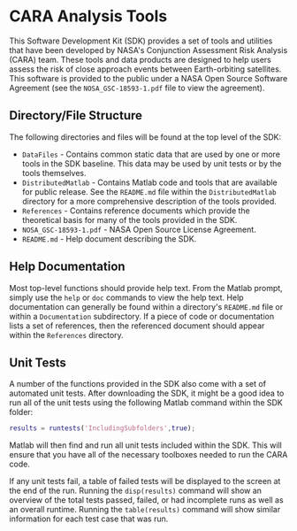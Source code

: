 # CARA Analysis Tools

This Software Development Kit (SDK) provides a set of tools and utilities that have been developed by NASA's Conjunction Assessment Risk Analysis (CARA) team. These tools and data products are designed to help users assess the risk of close approach events between Earth-orbiting satellites. This software is provided to the public under a NASA Open Source Software Agreement (see the `NOSA_GSC-18593-1.pdf` file to view the agreement).

## Directory/File Structure

The following directories and files will be found at the top level of the SDK:

- `DataFiles` - Contains common static data that are used by one or more tools in the SDK baseline. This data may be used by unit tests or by the tools themselves.
- `DistributedMatlab` - Contains Matlab code and tools that are available for public release. See the `README.md` file within the `DistributedMatlab` directory for a more comprehensive description of the tools provided.
- `References` - Contains reference documents which provide the theoretical basis for many of the tools provided in the SDK.
- `NOSA_GSC-18593-1.pdf` - NASA Open Source License Agreement.
- `README.md` - Help document describing the SDK.

## Help Documentation

Most top-level functions should provide help text. From the Matlab prompt, simply use the `help` or `doc` commands to view the help text. Help documentation can generally be found within a directory's `README.md` file or within a `Documentation` subdirectory. If a piece of code or documentation lists a set of references, then the referenced document should appear within the `References` directory.

## Unit Tests

A number of the functions provided in the SDK also come with a set of automated unit tests. After downloading the SDK, it might be a good idea to run all of the unit tests using the following Matlab command within the SDK folder:

```matlab
results = runtests('IncludingSubfolders',true);
```

Matlab will then find and run all unit tests included within the SDK. This will ensure that you have all of the necessary toolboxes needed to run the CARA code. 

If any unit tests fail, a table of failed tests will be displayed to the screen at the end of the run. Running the `disp(results)` command will show an overview of the total tests passed, failed, or had incomplete runs as well as an overall runtime. Running the `table(results)` command will show similar information for each test case that was run.